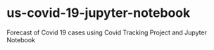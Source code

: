 # us-covid-19-jupyter-notebook
Forecast of Covid 19 cases using Covid Tracking Project and Jupyter Notebook
